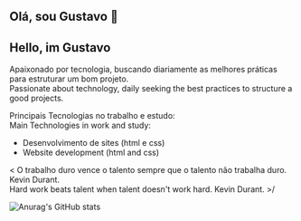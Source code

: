 ## Olá, sou Gustavo 🥽  
## Hello, im Gustavo
 
Apaixonado por tecnologia, buscando diariamente as melhores práticas para estruturar um bom projeto.  
Passionate about technology, daily seeking the best practices to structure a good projects.

 Principais Tecnologias no trabalho e estudo:  
 Main Technologies in work and study:  

* Desenvolvimento de sites (html e css)   
* Website development (html and css)  

< O trabalho duro vence o talento sempre que o talento não trabalha duro. Kevin Durant.   
 Hard work beats talent when talent doesn't work hard. Kevin Durant. >/
 
 ![Anurag's GitHub stats](https://github-readme-stats.vercel.app/api?username=uhlick&show_icons=true&theme=radical)

 
